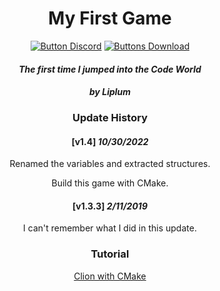 <div align="center">

# My First Game

[![Button Discord]][Discord]
[![Buttons Download]][Download]

#### *The first time I jumped into the Code World*
#### *by Liplum*

### Update History

#### [v1.4] *10/30/2022*

Renamed the variables and extracted structures.

Build this game with CMake.

#### [v1.3.3] *2/11/2019*

I can't remember what I did in this update.

### Tutorial

[Clion with CMake](https://www.jetbrains.com/help/clion/quick-cmake-tutorial.html)
</div>


<!----------------------------------------------------------------------------->

[Discord]: https://discord.gg/PDwyxM3waw

[Download]: https://github.com/liplum/MyFirstGame/releases/latest

[Button Discord]: https://img.shields.io/discord/937228972041842718?color=454fc1&label=Discord&logo=Discord&style=for-the-badge&logoColor=white&labelColor=5865F2

[Buttons Download]: https://img.shields.io/github/downloads/liplum/MyFirstGame/total?color=023a46&label=Download&logo=docusign&logoColor=white&style=for-the-badge&labelColor=034e5e
